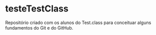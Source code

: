 # testeTestClass
Repositório criado com os alunos do Test.class para conceituar alguns fundamentos do Git e do GitHub.
